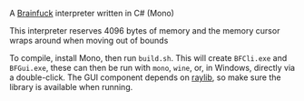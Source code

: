 A [Brainfuck](https://en.wikipedia.org/wiki/Brainfuck) interpreter written in C# (Mono)

This interpreter reserves 4096 bytes of memory and the memory cursor wraps around when moving out of bounds

To compile, install Mono, then run `build.sh`. This will create `BFCli.exe` and `BFGui.exe`, these can then be run with `mono`, `wine`, or, in Windows, directly via a double-click. The GUI component depends on [raylib](https://github.com/raysan5/raylib/), so make sure the library is available when running.